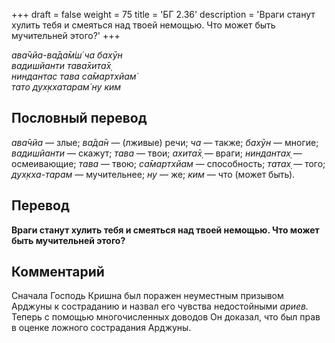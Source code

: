 +++
draft = false
weight = 75
title = 'БГ 2.36'
description = 'Враги станут хулить тебя и смеяться над твоей немощью. Что может быть мучительней этого?'
+++

_ава̄чйа-ва̄да̄м̇ш́ ча бахӯн  
вадишйанти тава̄хита̄х̣  
ниндантас тава са̄мартхйам̇  
тато дух̣кхатарам̇ ну ким_

## Пословный перевод

_ава̄чйа_ — злые; _ва̄да̄н_ — (лживые) речи; _ча_ — также; _бахӯн_ — многие; _вадишйанти_ — скажут; _тава_ — твои; _ахита̄х̣_ — враги; _ниндантах̣_ — осмеивающие; _тава_ — твою; _са̄мартхйам_ — способность; _татах̣_ — того; _дух̣кха_\-_тарам_ — мучительнее; _ну_ — же; _ким_ — что (может быть).

## Перевод

**Враги станут хулить тебя и смеяться над твоей немощью. Что может быть мучительней этого?**

## Комментарий

Сначала Господь Кришна был поражен неуместным призывом Арджуны к состраданию и назвал его чувства недостойными _ариев._ Теперь с помощью многочисленных доводов Он доказал, что был прав в оценке ложного сострадания Арджуны.
